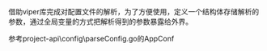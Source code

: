 借助viper库完成对配置文件的解析，为了方便使用，定义一个结构体存储解析的参数，通过全局变量的方式把解析得到的参数暴露给外界。

参考project-api\config\parseConfig.go的AppConf